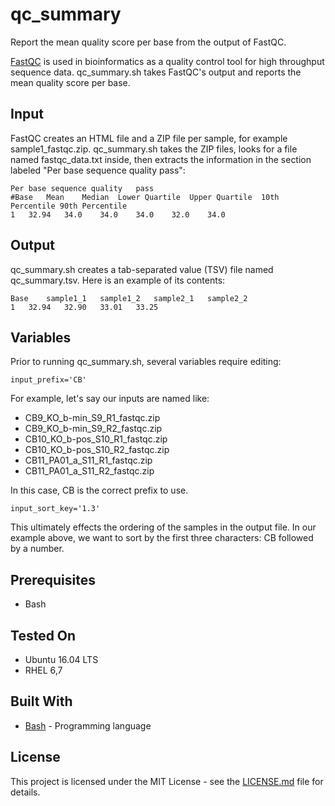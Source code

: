 # qc_summary
Report the mean quality score per base from the output of FastQC.

[FastQC](www.bioinformatics.babraham.ac.uk/projects/fastqc/) is used in bioinformatics as a quality control tool for high throughput sequence data. qc_summary.sh takes FastQC's output and reports the mean quality score per base.

## Input

FastQC creates an HTML file and a ZIP file per sample, for example sample1_fastqc.zip. qc_summary.sh takes the ZIP files, looks for a file named fastqc_data.txt inside, then extracts the information in the section labeled "Per base sequence quality pass":

```
Per base sequence quality	pass
#Base	Mean	Median	Lower Quartile	Upper Quartile	10th Percentile	90th Percentile
1	32.94	34.0	34.0	34.0	32.0	34.0
```
## Output

qc_summary.sh creates a tab-separated value (TSV) file named qc_summary.tsv. Here is an example of its contents:

```
Base	sample1_1	sample1_2	sample2_1	sample2_2
1	32.94	32.90	33.01	33.25
```

## Variables

Prior to running qc_summary.sh, several variables require editing:
```
input_prefix='CB'
```

For example, let's say our inputs are named like:

* CB9_KO_b-min_S9_R1_fastqc.zip
* CB9_KO_b-min_S9_R2_fastqc.zip
* CB10_KO_b-pos_S10_R1_fastqc.zip
* CB10_KO_b-pos_S10_R2_fastqc.zip
* CB11_PA01_a_S11_R1_fastqc.zip
* CB11_PA01_a_S11_R2_fastqc.zip

In this case, CB is the correct prefix to use.

```
input_sort_key='1.3'
```

This ultimately effects the ordering of the samples in the output file. In our example above, we want to sort by the first three characters: CB followed by a number.

## Prerequisites

* Bash

## Tested On
* Ubuntu 16.04 LTS
* RHEL 6,7

## Built With

* [Bash](https://www.gnu.org/software/bash/) - Programming language

## License

This project is licensed under the MIT License - see the [LICENSE.md](LICENSE.md) file for details.
